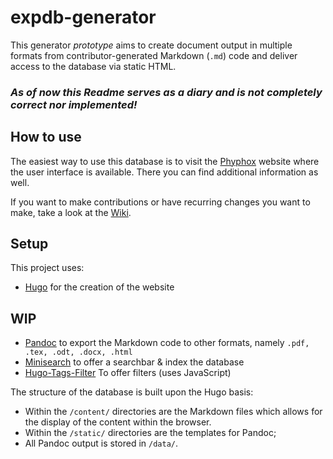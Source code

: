 # expdb-generator
This generator *prototype* aims to create document output in multiple formats from contributor-generated Markdown (`.md`) code and deliver access to the database via static HTML.
### *As of now this Readme serves as a diary and is not completely correct nor implemented!*
## How to use
The easiest way to use this database is to visit the [Phyphox]() website where the user interface is available. There you can find additional information as well.

If you want to make contributions or have recurring changes you want to make, take a look at the [Wiki](./wiki).

## Setup
This project uses:
- [Hugo](https://gohugo.io) for the creation of the website

## WIP
- [Pandoc](https://pandoc.org/) to export the Markdown code to other formats, namely `.pdf, .tex, .odt, .docx, .html`
- [Minisearch](https://github.com/lucaong/minisearch) to offer a searchbar & index the database
- [Hugo-Tags-Filter](https://github.com/pointyfar/hugo-tags-filter) To offer filters (uses JavaScript)

The structure of the database is built upon the Hugo basis: 
- Within the `/content/` directories are the Markdown files which allows for the display of the content within the browser.
- Within the `/static/` directories are the templates for Pandoc; 
- All Pandoc output is stored in `/data/`.